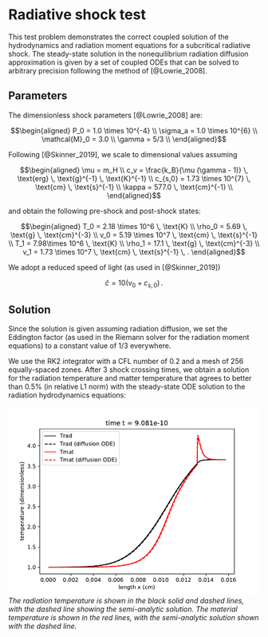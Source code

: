 # Radiative shock test

This test problem demonstrates the correct coupled solution of the hydrodynamics and radiation moment equations for a subcritical radiative shock. The steady-state solution in the nonequilibrium radiation diffusion approximation is given by a set of coupled ODEs that can be solved to arbitrary precision following the method of [@Lowrie_2008].

## Parameters

The dimensionless shock parameters [@Lowrie_2008] are:

$$\begin{aligned}
P_0 = 1.0 \times 10^{-4} \\
\sigma_a = 1.0 \times 10^{6} \\
\mathcal{M}_0 = 3.0 \\
\gamma = 5/3 \\
\end{aligned}$$

Following [@Skinner_2019], we scale to dimensional values assuming

$$\begin{aligned}
\mu = m_H \\
c_v = \frac{k_B}{\mu (\gamma - 1)} \, \text{erg} \, \text{g}^{-1} \, \text{K}^{-1} \\
c_{s,0} = 1.73 \times 10^{7} \, \text{cm} \, \text{s}^{-1} \\
\kappa = 577.0 \, \text{cm}^{-1} \\
\end{aligned}$$

and obtain the following pre-shock and post-shock states:

$$\begin{aligned}
T_0 = 2.18 \times 10^6 \, \text{K} \\
\rho_0 = 5.69 \, \text{g} \, \text{cm}^{-3} \\
v_0 = 5.19 \times 10^7 \, \text{cm} \, \text{s}^{-1} \\
T_1 = 7.98\times 10^6 \, \text{K} \\
\rho_1 = 17.1  \, \text{g} \, \text{cm}^{-3} \\
v_1 = 1.73 \times 10^7 \, \text{cm} \, \text{s}^{-1} \, .
\end{aligned}$$

We adopt a reduced speed of light (as used in [@Skinner_2019])

$$\hat c = 10 (v_0 + c_{s,0}) \, .$$

## Solution

Since the solution is given assuming radiation diffusion, we set the Eddington factor (as used in the Riemann solver for the radiation moment equations) to a constant value of $1/3$ everywhere.

We use the RK2 integrator with a CFL number of 0.2 and a mesh of 256 equally-spaced zones. After 3 shock crossing times, we obtain a solution for the radiation temperature and matter temperature that agrees to better than 0.5% (in relative L1 norm) with the steady-state ODE solution to the radiation hydrodynamics equations:

![](attach/radshock_cgs_temperature.png)
*The radiation temperature is shown in the black solid and dashed lines, with the dashed line showing the semi-analytic solution. The material temperature is shown in the red lines, with the semi-analytic solution shown with the dashed line.*
